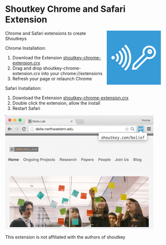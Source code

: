 # Shoutkey Chrome and Safari Extension

<img align="right" src="https://raw.githubusercontent.com/NUDelta/shoutkey-chrome-extension/master/images/icon172.png">

Chrome and Safari extensions to create Shoutkeys

Chrome Installation:

1. Download the Extension [shoutkey-chrome-extension.crx](https://raw.githubusercontent.com/NUDelta/shoutkey-chrome-extension/master/dist/shoutkey-chrome-extension.crx)
2. Drag and drop shoutkey-chrome-extension.crx into your chrome://extensions
3. Refresh your page or relaunch Chrome

Safari Installation:

1. Download the Extension [shoutkey-chrome-extension.crx](https://raw.githubusercontent.com/NUDelta/shoutkey-chrome-extension/master/dist/shoutkey-safari-extension.safariextz)
2. Double click the extension, allow the install
3. Restart Safari

![x](https://raw.githubusercontent.com/NUDelta/shoutkey-chrome-extension/master/chrome-extension/images/demo.png "")


This extension is not affiliated with the authors of shoutkey